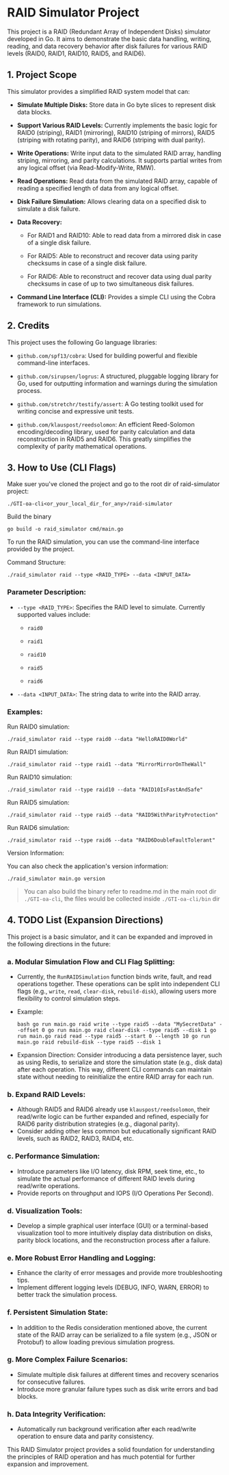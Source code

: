 # RAID Simulator Project

This project is a RAID (Redundant Array of Independent Disks) simulator developed in Go. It aims to demonstrate the basic data handling, writing, reading, and data recovery behavior after disk failures for various RAID levels (RAID0, RAID1, RAID10, RAID5, and RAID6).

## 1. Project Scope

This simulator provides a simplified RAID system model that can:

- **Simulate Multiple Disks:** Store data in Go byte slices to represent disk data blocks.

- **Support Various RAID Levels:** Currently implements the basic logic for RAID0 (striping), RAID1 (mirroring), RAID10 (striping of mirrors), RAID5 (striping with rotating parity), and RAID6 (striping with dual parity).

- **Write Operations:** Write input data to the simulated RAID array, handling striping, mirroring, and parity calculations. It supports partial writes from any logical offset (via Read-Modify-Write, RMW).

- **Read Operations:** Read data from the simulated RAID array, capable of reading a specified length of data from any logical offset.

- **Disk Failure Simulation:** Allows clearing data on a specified disk to simulate a disk failure.

- **Data Recovery:**

  - For RAID1 and RAID10: Able to read data from a mirrored disk in case of a single disk failure.

  - For RAID5: Able to reconstruct and recover data using parity checksums in case of a single disk failure.

  - For RAID6: Able to reconstruct and recover data using dual parity checksums in case of up to two simultaneous disk failures.

- **Command Line Interface (CLI):** Provides a simple CLI using the Cobra framework to run simulations.

## 2. Credits

This project uses the following Go language libraries:

- `github.com/spf13/cobra`: Used for building powerful and flexible command-line interfaces.

- `github.com/sirupsen/logrus`: A structured, pluggable logging library for Go, used for outputting information and warnings during the simulation process.

- `github.com/stretchr/testify/assert`: A Go testing toolkit used for writing concise and expressive unit tests.

- `github.com/klauspost/reedsolomon`: An efficient Reed-Solomon encoding/decoding library, used for parity calculation and data reconstruction in RAID5 and RAID6. This greatly simplifies the complexity of parity mathematical operations.

## 3. How to Use (CLI Flags)

Make suer you've cloned the project and go to the root dir of raid-simulator project:

```
./GTI-oa-cli<or_your_local_dir_for_any>/raid-simulator
```

Build the binary

```
go build -o raid_simulator cmd/main.go
```

To run the RAID simulation, you can use the command-line interface provided by the project.

Command Structure:

```
./raid_simulator raid --type <RAID_TYPE> --data <INPUT_DATA>
```

### Parameter Description:

- `--type <RAID_TYPE>`: Specifies the RAID level to simulate. Currently
  supported values include:

  - `raid0`

  - `raid1`

  - `raid10`

  - `raid5`

  - `raid6`

- `--data <INPUT_DATA>`: The string data to write into the RAID array.

### Examples:

Run RAID0 simulation:

```
./raid_simulator raid --type raid0 --data "HelloRAID0World"
```

Run RAID1 simulation:

```
./raid_simulator raid --type raid1 --data "MirrorMirrorOnTheWall"
```

Run RAID10 simulation:

```
./raid_simulator raid --type raid10 --data "RAID10IsFastAndSafe"
```

Run RAID5 simulation:

```
./raid_simulator raid --type raid5 --data "RAID5WithParityProtection"
```

Run RAID6 simulation:

```
./raid_simulator raid --type raid6 --data "RAID6DoubleFaultTolerant"
```

Version Information:

You can also check the application's version information:

```
./raid_simulator main.go version
```

> You can also build the binary refer to readme.md in the main root dir `./GTI-oa-cli`, the files would be collected inside `./GTI-oa-cli/bin` dir

## 4. TODO List (Expansion Directions)

This project is a basic simulator, and it can be expanded and improved in the following directions in the future:

### a. Modular Simulation Flow and CLI Flag Splitting:

- Currently, the `RunRAIDSimulation` function binds write, fault, and read operations together. These operations can be split into independent CLI flags (e.g., `write`, `read`, `clear-disk`, `rebuild-disk`), allowing users more flexibility to control simulation steps.
- Example:

  `bash go run main.go raid write --type raid5 --data "MySecretData" --offset 0 go run main.go raid clear-disk --type raid5 --disk 1 go run main.go raid read --type raid5 --start 0 --length 10 go run main.go raid rebuild-disk --type raid5 --disk 1`

- Expansion Direction: Consider introducing a data persistence layer, such as using Redis, to serialize and store the simulation state (e.g., disk data) after each operation. This way, different CLI commands can maintain state without needing to reinitialize the entire RAID array for each run.

### b. Expand RAID Levels:

- Although RAID5 and RAID6 already use `klauspost/reedsolomon`, their read/write logic can be further expanded and refined, especially for RAID6 parity distribution strategies (e.g., diagonal parity).
- Consider adding other less common but educationally significant RAID levels, such as RAID2, RAID3, RAID4, etc.

### c. Performance Simulation:

- Introduce parameters like I/O latency, disk RPM, seek time, etc., to simulate the actual performance of different RAID levels during read/write operations.
- Provide reports on throughput and IOPS (I/O Operations Per Second).

### d. Visualization Tools:

- Develop a simple graphical user interface (GUI) or a terminal-based visualization tool to more intuitively display data distribution on disks, parity block locations, and the reconstruction process after a failure.

### e. More Robust Error Handling and Logging:

- Enhance the clarity of error messages and provide more troubleshooting tips.
- Implement different logging levels (DEBUG, INFO, WARN, ERROR) to better track the simulation process.

### f. Persistent Simulation State:

- In addition to the Redis consideration mentioned above, the current state of the RAID array can be serialized to a file system (e.g., JSON or Protobuf) to allow loading previous simulation progress.

### g. More Complex Failure Scenarios:

- Simulate multiple disk failures at different times and recovery scenarios for consecutive failures.
- Introduce more granular failure types such as disk write errors and bad blocks.

### h. Data Integrity Verification:

- Automatically run background verification after each read/write operation to ensure data and parity consistency.

This RAID Simulator project provides a solid foundation for understanding the principles of RAID operation and has much potential for further expansion and improvement.
